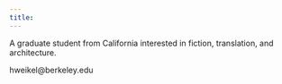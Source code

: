 ```yaml
---
title:
---
```

A graduate student from California interested in fiction, translation, and architecture.

<p class="center">
hweikel@berkeley.edu
</p>